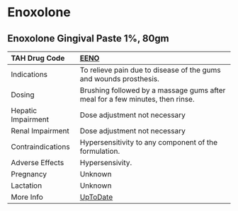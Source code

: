 # Enoxolone

## Enoxolone Gingival Paste 1%, 80gm

| TAH Drug Code      | [EENO](https://www.tahsda.org.tw/drugs/hissearch.php?drug_code=EENO)          |
|:-------------------|:------------------------------------------------------------------------------|
| Indications        | To relieve pain due to disease of the gums and wounds prosthesis.             |
| Dosing             | Brushing followed by a massage gums after meal for a few minutes, then rinse. |
| Hepatic Impairment | Dose adjustment not necessary                                                 |
| Renal Impairment   | Dose adjustment not necessary                                                 |
| Contraindications  | Hypersensitivity to any component of the formulation.                         |
| Adverse Effects    | Hypersensivity.                                                               |
| Pregnancy          | Unknown                                                                       |
| Lactation          | Unknown                                                                       |
| More Info          | [UpToDate](https://www.uptodate.com/contents/enoxolone-drug-information)      |

